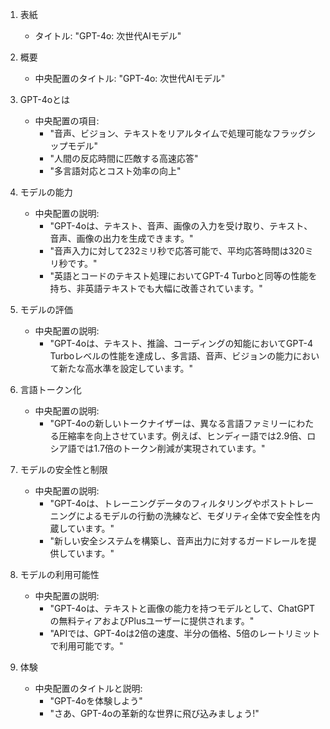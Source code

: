 1. 表紙
   - タイトル: "GPT-4o: 次世代AIモデル"

2. 概要
   - 中央配置のタイトル: "GPT-4o: 次世代AIモデル"

3. GPT-4oとは
   - 中央配置の項目:
     - "音声、ビジョン、テキストをリアルタイムで処理可能なフラッグシップモデル"
     - "人間の反応時間に匹敵する高速応答"
     - "多言語対応とコスト効率の向上"

4. モデルの能力
   - 中央配置の説明:
     - "GPT-4oは、テキスト、音声、画像の入力を受け取り、テキスト、音声、画像の出力を生成できます。"
     - "音声入力に対して232ミリ秒で応答可能で、平均応答時間は320ミリ秒です。"
     - "英語とコードのテキスト処理においてGPT-4 Turboと同等の性能を持ち、非英語テキストでも大幅に改善されています。"

5. モデルの評価
   - 中央配置の説明:
     - "GPT-4oは、テキスト、推論、コーディングの知能においてGPT-4 Turboレベルの性能を達成し、多言語、音声、ビジョンの能力において新たな高水準を設定しています。"

6. 言語トークン化
   - 中央配置の説明:
     - "GPT-4oの新しいトークナイザーは、異なる言語ファミリーにわたる圧縮率を向上させています。例えば、ヒンディー語では2.9倍、ロシア語では1.7倍のトークン削減が実現されています。"

7. モデルの安全性と制限
   - 中央配置の説明:
     - "GPT-4oは、トレーニングデータのフィルタリングやポストトレーニングによるモデルの行動の洗練など、モダリティ全体で安全性を内蔵しています。"
     - "新しい安全システムを構築し、音声出力に対するガードレールを提供しています。"

8. モデルの利用可能性
   - 中央配置の説明:
     - "GPT-4oは、テキストと画像の能力を持つモデルとして、ChatGPTの無料ティアおよびPlusユーザーに提供されます。"
     - "APIでは、GPT-4oは2倍の速度、半分の価格、5倍のレートリミットで利用可能です。"

9. 体験
   - 中央配置のタイトルと説明:
     - "GPT-4oを体験しよう"
     - "さあ、GPT-4oの革新的な世界に飛び込みましょう!"
